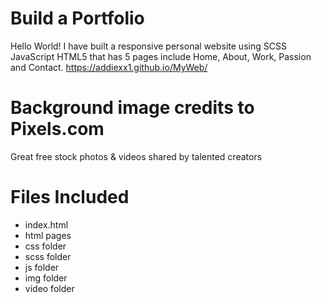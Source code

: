 # Build a Portfolio
  Hello World!
  I have built a responsive personal website using SCSS JavaScript HTML5 that has 5 pages include Home, About, Work, Passion and Contact.
  https://addiexx1.github.io/MyWeb/

# Background image credits to Pixels.com
  Great free stock photos & videos shared by talented creators

# Files Included

* index.html
* html pages
* css folder
* scss folder
* js folder
* img folder
* video folder
